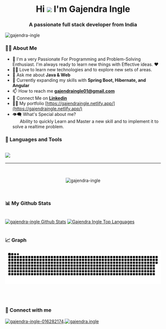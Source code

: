 <h1 align="center">Hi <img src="https://raw.githubusercontent.com/MartinHeinz/MartinHeinz/master/wave.gif" width="30px"> I'm Gajendra Ingle</h1>
<h3 align="center">A passionate full stack developer from India</h3>
<!-- <img align="right" alt="Coding" width="400" src="https://raj-rathod.github.io/rajesh-rathore/assets/images/developer.gif"> -->

 <p align="left"> <img src="https://komarev.com/ghpvc/?username=gajendra-ingle&label=Profile%20views&color=0e75b6&style=flat" alt="gajendra-ingle" /> </p> 
 
<!--  __________________________________ About Me __________________________________ -->
<h3 align="left">🙋‍♂️ About Me</h3>
                               
- 🥋 I'm a very Passionate For Programming and Problem-Solving Enthusiast. I'm always ready to learn new things with Effective ideas. ❤
- 👨‍💻 Love to learn new technologies and to explore new sets of areas.
- 💬 Ask me about **Java & Web**
- 📘 Currently expanding my skills with **Spring Boot, Hibernate, and Angular**
- 📫 How to reach me **gajendraingle01@gmail.com**
- 🔗 Connect Me on [**Linkedin**](https://linkedin.com/in/gajendra-ingle)
- 👨‍💻 My portfolio [https://gajendraingle.netlify.app/](https://gajendraingle.netlify.app/) 
- 👁‍🗨 What's Special about me? <br>
  &nbsp;&nbsp;&nbsp;&nbsp;&nbsp; Ability to quickly Learn and Master a new skill and to implement it to solve a realtime problem.

<!--  __________________________________ Languages and Tools __________________________________ -->
<h3 align="left">🚀 Languages and Tools </h3>
<br/>
<div align="left">
    <img src="https://skillicons.dev/icons?i=java,js,ts,spring,hibernate,html,css,tailwind,angular,mysql,git,github,eclipse,vscode,postman,figma,notion,maven,npm&perline=8" />

</div>
<hr>
<br/>

<!--  __________________________________ Streak  __________________________________ -->
<p align="center">
  <img align="center" src="https://github-readme-streak-stats.herokuapp.com/?user=gajendra-ingle" alt="gajendra-ingle" />
</p>
<br/> 


<!--  __________________________________ My Github Stats __________________________________ -->

<h3 align="left">📊 My Github Stats</h3>
   <br/>
<a href="https://github.com/gajendra-ingle/github-readme-stats">
<img align="center" height="175px" alt="gajendra-ingle Github Stats" 
src="https://github-readme-stats.vercel.app/api?username=gajendra-ingle&show_icons=true&count_private=true&theme=react&hide_border=true&bg_color=0D1117" /></a>

  <a href="https://github.com/gajendra-ingle/github-readme-stats">
    <img align="center" height="175px" alt="Gajendra Ingle Top Languages" src="https://github-readme-stats.vercel.app/api/top-langs/?username=gajendra-ingle&langs_count=8&count_private=true&layout=compact&theme=react&hide_border=true&bg_color=0D1117" />
  </a>
  
<br/>
<br/>

<!--  __________________________________ Graph __________________________________ -->

   <h3 align="left">📈 Graph</h3>
  <p align="center">
      <img src="https://github.com/killshotxd/svgIcons/blob/main/github-contribution-grid-snake.svg" alt="snake">
  </p>
<br/> <br/> 


<!--  __________________________________ Connect with me  __________________________________ -->

<h3 align="left">📧 Connect with me </h3>
<p align="left">
  <a href="https://linkedin.com/in/gajendra-ingle" target="blank">
    <img align="center" 
         src="https://raw.githubusercontent.com/rahuldkjain/github-profile-readme-generator/master/src/images/icons/Social/linked-in-alt.svg"       
         alt="gajendra-ingle-016282174" 
         height="30" 
         width="40"/>  
  </a>
 
  <a href="https://instagram.com/gajendra.ingle" target="blank">
   <img align="center" 
        src="https://raw.githubusercontent.com/rahuldkjain/github-profile-readme-generator/master/src/images/icons/Social/instagram.svg"
        alt="gajendra.ingle" 
        height="30" 
        width="40" />
  </a>
 
</p>

<!-- <p align="right" > Created with ❤ by <a href="https://github.com/gajendra-ingle">Gajendra Ingle</a></p> -->
